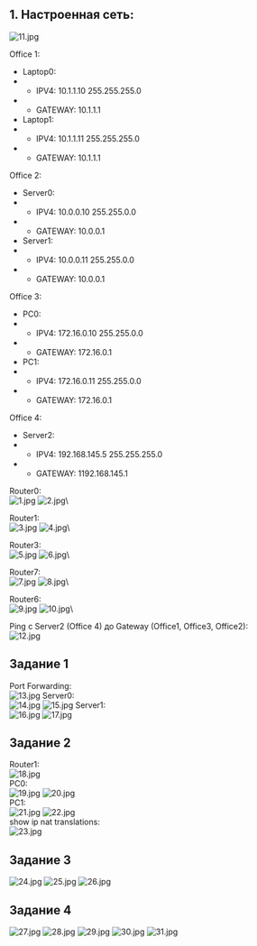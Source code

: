 ## 1. Настроенная сеть:
![11.jpg](11.jpg)

Office 1:
- Laptop0: 
- - IPV4: 10.1.1.10 255.255.255.0
- - GATEWAY: 10.1.1.1
- Laptop1:
- - IPV4: 10.1.1.11 255.255.255.0
- - GATEWAY: 10.1.1.1

Office 2:
- Server0:
- - IPV4: 10.0.0.10 255.255.0.0
- - GATEWAY: 10.0.0.1
- Server1:
- - IPV4: 10.0.0.11 255.255.0.0
- - GATEWAY: 10.0.0.1

Office 3:
- PC0:
- - IPV4: 172.16.0.10 255.255.0.0
- - GATEWAY: 172.16.0.1
- PC1:
- - IPV4: 172.16.0.11 255.255.0.0
- - GATEWAY: 172.16.0.1

Office 4:
- Server2:
- - IPV4: 192.168.145.5 255.255.255.0
- - GATEWAY: 1192.168.145.1

Router0:\
![1.jpg](1.jpg)
![2.jpg](2.jpg)\

Router1:\
![3.jpg](3.jpg)
![4.jpg](4.jpg)\

Router3:\
![5.jpg](5.jpg)
![6.jpg](6.jpg)\

Router7:\
![7.jpg](7.jpg)
![8.jpg](8.jpg)\

Router6:\
![9.jpg](9.jpg)
![10.jpg](10.jpg)\

Ping c Server2 (Office 4) до Gateway (Office1, Office3, Office2):\
![12.jpg](12.jpg)

## Задание 1
Port Forwarding:\
![13.jpg](13.jpg)
Server0:\
![14.jpg](14.jpg)
![15.jpg](15.jpg)
Server1:\
![16.jpg](16.jpg)
![17.jpg](17.jpg)
## Задание 2
Router1:\
![18.jpg](18.jpg)\
PC0:\
![19.jpg](19.jpg)
![20.jpg](20.jpg)\
PC1:\
![21.jpg](21.jpg)
![22.jpg](22.jpg)\
show ip nat translations:\
![23.jpg](23.jpg)

## Задание 3
![24.jpg](24.jpg)
![25.jpg](25.jpg)
![26.jpg](26.jpg)
## Задание 4
![27.jpg](27.jpg)
![28.jpg](28.jpg)
![29.jpg](29.jpg)
![30.jpg](30.jpg)
![31.jpg](31.jpg)